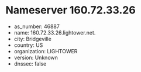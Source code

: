 # Nameserver 160.72.33.26

* as_number: 46887
* name: 160.72.33.26.lightower.net.
* city: Bridgeville
* country: US
* organization: LIGHTOWER
* version: Unknown
* dnssec: false
